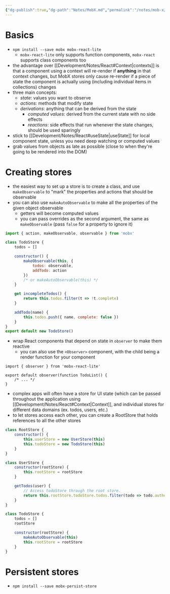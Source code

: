 ```yaml
---
{"dg-publish":true,"dg-path":"Notes/MobX.md","permalink":"/notes/mob-x/","tags":["language/react"]}
---
```



# Basics

- `npm install --save mobx mobx-react-lite`
    - `mobx-react-lite` only supports function components, `mobx-react` supports class components too
- the advantage over [[Development/Notes/React#Context\|contexts]] is that a component using a context will re-render if **anything** in that context changes, but MobX stores only cause re-render if a piece of state the component is actually using (including individual items in collections) changes
- three main concepts:
    - *state*: values you want to observe
    - *actions*: methods that modify state
    - *derivations*: anything that can be derived from the state
        - *computed values*: derived from the current state with no side effects
        - *reactions*: side effects that run whenever the state changes, should be used sparingly
- stick to [[Development/Notes/React#useState\|useState]] for local component state, unless you need deep watching or computed values
- grab values from objects as late as possible (close to when they're going to be rendered into the DOM)

# Creating stores

- the easiest way to set up a store is to create a class, and use `makeObservable` to "mark" the properties and actions that should be observable
- you can also use `makeAutoObservable` to make all the properties of the given object observable
    - getters will become computed values
    - you can pass overrides as the second argument, the same as `makeObservable` (pass `false` for a property to ignore it)

```js
import { action, makeObservable, observable } from 'mobx'

class TodoStore {
    todos = []

    constructor() {
        makeObservable(this, {
            todos: observable,
            addTodo: action
        })
        /* or makeAutoObservable(this) */
    }

    get incompleteTodos() {
        return this.todos.filter(t => !t.complete)
    }

    addTodo(name) {
        this.todos.push({ name, complete: false })
    }
}
export default new TodoStore()
```

- wrap React components that depend on state in `observer` to make them reactive
    - you can also use the `<Observer>` component, with the child being a render function for your component

```tsx
import { observer } from 'mobx-react-lite'

export default observer(function TodoList() {
    /* ... */
}
```

- complex apps will often have a store for UI state (which can be passed throughout the application using [[Development/Notes/React#Context\|Context]], and individual stores for different data domains (ex. todos, users, etc.)
- to let stores access each other, you can create a RootStore that holds references to all the other stores

```js
class RootStore {
    constructor() {
        this.userStore = new UserStore(this)
        this.todoStore = new TodoStore(this)
    }
}

class UserStore {
    constructor(rootStore) {
        this.rootStore = rootStore
    }

    getTodos(user) {
        // Access todoStore through the root store.
        return this.rootStore.todoStore.todos.filter(todo => todo.author === user)
    }
}

class TodoStore {
    todos = []
    rootStore

    constructor(rootStore) {
        makeAutoObservable(this)
        this.rootStore = rootStore
    }
}
```

# Persistent stores

- `npm install --save mobx-persist-store`
